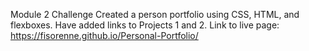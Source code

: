 Module 2 Challenge
Created a person portfolio using CSS, HTML, and flexboxes. Have added links to Projects 1 and 2. 
Link to live page: https://fisorenne.github.io/Personal-Portfolio/
